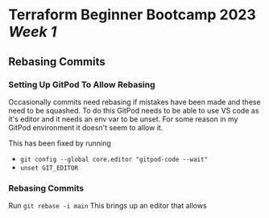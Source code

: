 # Terraform Beginner Bootcamp 2023 ***Week 1***


## Rebasing Commits

### Setting Up GitPod To Allow Rebasing

Occasionally commits need rebasing if mistakes have been made and these need to be squashed. To do this GitPod needs to be able to use VS code as it's editor and it needs an env var to be unset.
For some reason in my GitPod environment it doesn't seem to allow it.

This has been fixed by running
- `git config --global core.editor "gitpod-code --wait"`
- `unset GIT_EDITOR`

### Rebasing Commits

Run `git rebase -i main`
This brings up an editor that allows 

